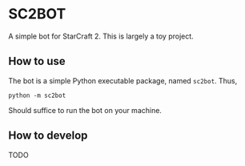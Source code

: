 # SC2BOT

A simple bot for StarCraft 2. This is largely a toy project.

## How to use

The bot is a simple Python executable package, named `sc2bot`. Thus,

```
python -m sc2bot
```

Should suffice to run the bot on your machine.

## How to develop

TODO
